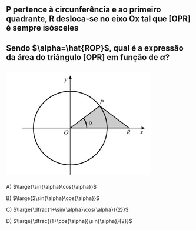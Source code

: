 ## P pertence à circunferência e ao primeiro quadrante, R desloca-se no eixo Ox tal que [OPR] é sempre isósceles
## Sendo $\alpha=\hat{ROP}$, qual é a expressão da área do triângulo [OPR] em função de $\alpha$?
## ![Alt text](image.png)
A) $\large{\sin{\alpha}\cos{\alpha}}$

B) $\large{2\sin{\alpha}\cos{\alpha}}$

C) $\large{\dfrac{1+\sin{\alpha}\cos{\alpha}}{2}}$

D) $\large{\dfrac{(1+\cos{\alpha})\sin{\alpha}}{2}}$